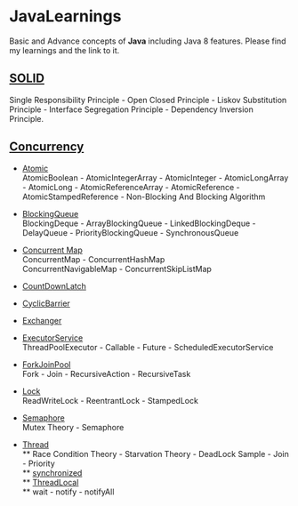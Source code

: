 # JavaLearnings
Basic and Advance concepts of **Java** including Java 8 features. Please find my learnings and the link to it.

## [SOLID](https://github.com/MazinIsmail/JavaLearnings/tree/master/src/main/solid/com/solid)
Single Responsibility Principle - Open Closed Principle - Liskov Substitution Principle - Interface Segregation Principle - Dependency Inversion Principle.


## [Concurrency](https://github.com/MazinIsmail/JavaLearnings/tree/master/src/main/concurrency/com)

* [Atomic](https://github.com/MazinIsmail/JavaLearnings/tree/master/src/main/concurrency/com/atomic/learnings)<br/>
AtomicBoolean - AtomicIntegerArray - AtomicInteger - AtomicLongArray - AtomicLong - AtomicReferenceArray - AtomicReference - AtomicStampedReference - Non-Blocking And Blocking Algorithm

* [BlockingQueue](https://github.com/MazinIsmail/JavaLearnings/tree/master/src/main/concurrency/com/blockingQueue/learnings)<br/>
BlockingDeque - ArrayBlockingQueue - LinkedBlockingDeque - DelayQueue - PriorityBlockingQueue - SynchronousQueue
    
* [Concurrent Map](https://github.com/MazinIsmail/JavaLearnings/tree/master/src/main/concurrency/com/concurrentMap/learnings)<br/>
ConcurrentMap - ConcurrentHashMap<br />
ConcurrentNavigableMap - ConcurrentSkipListMap

* [CountDownLatch](https://github.com/MazinIsmail/JavaLearnings/tree/master/src/main/concurrency/com/countDownLatch/learnings)<br/>

* [CyclicBarrier](https://github.com/MazinIsmail/JavaLearnings/tree/master/src/main/concurrency/com/cyclicBarrier/learnings)<br/>

* [Exchanger](https://github.com/MazinIsmail/JavaLearnings/tree/master/src/main/concurrency/com/exchanger/learnings)<br/>

* [ExecutorService](https://github.com/MazinIsmail/JavaLearnings/tree/master/src/main/concurrency/com/executorService/learnings)<br/>
ThreadPoolExecutor - Callable - Future - ScheduledExecutorService

* [ForkJoinPool](https://github.com/MazinIsmail/JavaLearnings/tree/master/src/main/concurrency/com/forkJoinPool/learnings)<br/>
Fork - Join - RecursiveAction - RecursiveTask

* [Lock](https://github.com/MazinIsmail/JavaLearnings/tree/master/src/main/concurrency/com/lock/learnings)<br/>
ReadWriteLock - ReentrantLock - StampedLock

* [Semaphore](https://github.com/MazinIsmail/JavaLearnings/tree/master/src/main/concurrency/com/semaphore/learnings)<br/>
Mutex Theory - Semaphore

* [Thread](https://github.com/MazinIsmail/JavaLearnings/tree/master/src/main/concurrency/com/thread)<br/>
** Race Condition Theory - Starvation Theory - DeadLock Sample - Join - Priority<br/>
** [synchronized](https://github.com/MazinIsmail/JavaLearnings/tree/master/src/main/concurrency/com/thread/synchronizedLearnings)<br/>
** [ThreadLocal](https://github.com/MazinIsmail/JavaLearnings/tree/master/src/main/concurrency/com/thread/threadlocal)<br/>
** wait - notify - notifyAll<br/>


